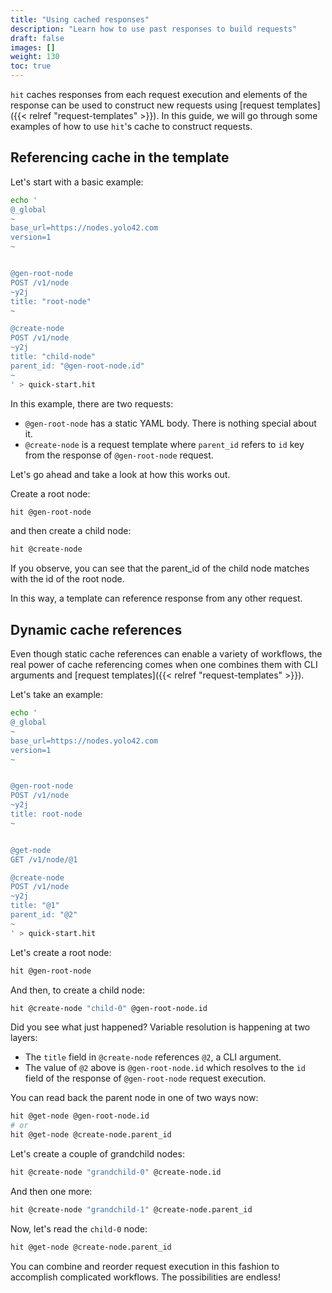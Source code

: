 ```yaml
---
title: "Using cached responses"
description: "Learn how to use past responses to build requests"
draft: false
images: []
weight: 130
toc: true
---
```


`hit` caches responses from each request execution and elements of the
response can be used to construct new requests using
[request templates]({{< relref "request-templates" >}}).
In this guide, we will go through some examples of how to use `hit`'s cache
to construct requests.


## Referencing cache in the template

Let's start with a basic example:

```bash
echo '
@_global
~
base_url=https://nodes.yolo42.com
version=1
~


@gen-root-node
POST /v1/node
~y2j
title: "root-node"
~

@create-node
POST /v1/node
~y2j
title: "child-node"
parent_id: "@gen-root-node.id"
~
' > quick-start.hit
```

In this example, there are two requests:
- `@gen-root-node` has a static YAML body. There is nothing special about it.
- `@create-node` is a request template where `parent_id` refers to `id` key
  from the response of `@gen-root-node` request.

Let's go ahead and take a look at how this works out.

Create a root node:
```bash
hit @gen-root-node
```

and then create a child node:

```bash
hit @create-node
```

If you observe, you can see that the parent_id of the child node matches
with the id of the root node.

In this way, a template can reference response from any other request.

## Dynamic cache references

Even though static cache references can enable a variety of
workflows, the real power of cache referencing comes when one combines them
with CLI arguments and
[request templates]({{< relref "request-templates" >}}).

Let's take an example:

```bash
echo '
@_global
~
base_url=https://nodes.yolo42.com
version=1
~


@gen-root-node
POST /v1/node
~y2j
title: root-node
~


@get-node
GET /v1/node/@1

@create-node
POST /v1/node
~y2j
title: "@1"
parent_id: "@2"
~
' > quick-start.hit
```

Let's create a root node:

```bash
hit @gen-root-node
```

And then, to create a child node:

```bash
hit @create-node "child-0" @gen-root-node.id
```

Did you see what just happened?
Variable resolution is happening at two layers:
- The `title` field in `@create-node` references `@2`, a CLI argument.
- The value of `@2` above is `@gen-root-node.id` which resolves to the `id`
  field of the response of `@gen-root-node` request execution.

You can read back the parent node in one of two ways now:

```bash
hit @get-node @gen-root-node.id
# or
hit @get-node @create-node.parent_id
```


Let's create a couple of grandchild nodes:

```bash
hit @create-node "grandchild-0" @create-node.id
```

And then one more:

```bash
hit @create-node "grandchild-1" @create-node.parent_id
```

Now, let's read the `child-0` node:

```bash
hit @get-node @create-node.parent_id
```

You can combine and reorder request execution in this fashion to accomplish
complicated workflows. The possibilities are endless!
